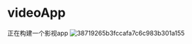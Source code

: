 # videoApp
正在构建一个影视app
![38719265b3fccafa7c6c983b301a155](https://user-images.githubusercontent.com/73768260/217017571-370eb5ea-ffcf-490f-965f-f358db9d8593.jpg)
